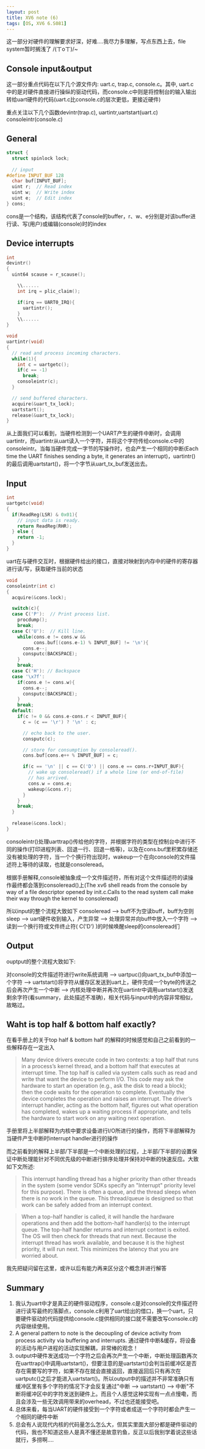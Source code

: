 ```yaml
---
layout: post
title: XV6 note (6)
tags: [OS, XV6 6.S081]
---
```


这一部分对硬件的理解要求好深，好难....我尽力多理解，写点东西上去，file system暂时搁浅了 /(ㄒoㄒ)/~

## **Console input&output**

这一部分重点代码在以下几个源文件内: uart.c, trap.c, console.c。其中, uart.c中的是对硬件直接进行操纵的驱动代码，而console.c中则是将控制台的输入输出转给uart硬件的代码(uart.c比console.c的层次更低，更接近硬件)

重点关注以下几个函数devintr(trap.c), uartintr,uartstart(uart.c) consoleintr(console.c)

## **General**

```c
struct {
  struct spinlock lock;
  
  // input
#define INPUT_BUF 128
  char buf[INPUT_BUF];
  uint r;  // Read index
  uint w;  // Write index
  uint e;  // Edit index
} cons;
```

cons是一个结构，该结构代表了console的buffer，r、w、e分别是对该buffer进行读、写(用户)或编辑(console)时的index

## **Device interrupts**

```c
int
devintr()
{
  uint64 scause = r_scause();

    \\......
    int irq = plic_claim();

    if(irq == UART0_IRQ){
      uartintr();
    }
    \\......
}
```

```c
void
uartintr(void)
{
  // read and process incoming characters.
  while(1){
    int c = uartgetc();
    if(c == -1)
      break;
    consoleintr(c);
  }

  // send buffered characters.
  acquire(&uart_tx_lock);
  uartstart();
  release(&uart_tx_lock);
}
```

从上面我们可以看到，当硬件检测到一个UART产生的硬件中断时，会调用uartintr，而uartintr从uart读入一个字符，并将这个字符传给console.c中的consoleintr。当每当硬件完成一字节的写操作时，也会产生一个相同的中断(Each time the UART finishes sending a byte, it generates an interrupt)，uartintr()的最后调用uartstart()，将一个字节从uart_tx_buf发送出去。

## **Input**

```c
int
uartgetc(void)
{
  if(ReadReg(LSR) & 0x01){
    // input data is ready.
    return ReadReg(RHR);
  } else {
    return -1;
  }
}
```

uart在与硬件交互时，根据硬件给出的接口，直接对映射到内存中的硬件的寄存器进行读/写，获取硬件当前的状态

```c
void
consoleintr(int c)
{
  acquire(&cons.lock);

  switch(c){
  case C('P'):  // Print process list.
    procdump();
    break;
  case C('U'):  // Kill line.
    while(cons.e != cons.w &&
          cons.buf[(cons.e-1) % INPUT_BUF] != '\n'){
      cons.e--;
      consputc(BACKSPACE);
    }
    break;
  case C('H'): // Backspace
  case '\x7f':
    if(cons.e != cons.w){
      cons.e--;
      consputc(BACKSPACE);
    }
    break;
  default:
    if(c != 0 && cons.e-cons.r < INPUT_BUF){
      c = (c == '\r') ? '\n' : c;

      // echo back to the user.
      consputc(c);

      // store for consumption by consoleread().
      cons.buf[cons.e++ % INPUT_BUF] = c;

      if(c == '\n' || c == C('D') || cons.e == cons.r+INPUT_BUF){
        // wake up consoleread() if a whole line (or end-of-file)
        // has arrived.
        cons.w = cons.e;
        wakeup(&cons.r);
      }
    }
    break;
  }
  
  release(&cons.lock);
}
```

consoleintr()处理uarttrap()传给他的字符，并根据字符的类型在控制台中进行不同的操作(打印进程列表、回退一行、回退一格等)，以及在cons.buf里积累存储还没有被处理的字符，当一个个换行符出现时，wakeup一个在向console的文件描述符上等待的读取，也就是consoleread。

根据手册解释,console被抽象成一个文件描述符，所有对这个文件描述符的读操作最终都会落到consoleread()上(The xv6 shell reads from the console by way of a file descriptor opened by init.c.Calls to the read system call make their way through the kernel to consoleread)

所以input的整个流程大致如下 consoleread --> buff不为空读buff，buff为空则sleep --> uart硬件收到输入，产生异常 --> 处理异常并向buff中放入一个字符 --> 读到一个换行符或文件终止符( C('D') )的时候唤醒sleep的consoleread们

## **Output**

ouptput的整个流程大致如下:

  对console的文件描述符进行write系统调用 --> uartpuc()向uart_tx_buf中添加一个字符 --> uartstart()将字符从缓存区发送到uart上，硬件完成一个byte的传送之后会再次产生一个中断 --> 内核处理中断并再次在uartintr中调用uartstart()发送剩余字符(看summary，此处描述不准确)，相关代码与input中的内容非常相似，故略过。

## **Waht is top half & bottom half exactly?**

在看手册上的关于top half & bottom half 的解释的时候感觉和自己之前看到的一些解释存在一定出入

> Many device drivers execute code in two contexts: a top half that runs in a process’s kernel thread, and a bottom half that executes at interrupt time. The top half is called via system calls such as read and write that want the device to perform I/O. This code may ask the hardware to start an operation (e.g., ask the disk to read a block); then the code waits for the operation to complete. Eventually the device completes the operation and raises an interrupt. The driver’s interrupt handler, acting as the bottom half, figures out what operation has completed, wakes up a waiting process if appropriate, and tells the hardware to start work on any waiting next operation.

手册里将上半部解释为内核中要求设备进行I/O所进行的操作，而将下半部解释为当硬件产生中断时interrupt handler进行的操作

而之前看到的解释上半部/下半部是一个中断处理的过程，上半部/下半部的设置保证中断处理能针对不同优先级的中断进行排序处理并保持对中断的快速反应。大致如下文所述:
> This interrupt handling thread has a higher priority than other threads in the system (some vendor SDKs specify an "Interrupt" priority level for this purpose). There is often a queue, and the thread sleeps when there is no work in the queue. This thread/queue is designed so that work can be safely added from an interrupt context.

> When a top-half handler is called, it will handle the hardware operations and then add the bottom-half handler(s) to the interrupt queue. The top-half handler returns and interrupt context is exited. The OS will then check for threads that run next. Because the interrupt thread has work available, and because it is the highest priority, it will run next. This minimizes the latency that you are worried about.

我先把疑问留在这里，或许以后有能力再来区分这个概念并进行解答

## **Summary**

1. 我认为uart中才是真正的硬件驱动程序，console.c是对console的文件描述符进行读写最终的落脚点，console.c利用了uart给出的借口，换一个uart，只要硬件驱动的代码提供给console.c提供相同的接口就不需要改写console.c的内容继续使用。
2. A general pattern to note is the decoupling of device activity from process activity via buffering and interrupts. 通过硬件中断&缓存，将设备的活动与用户进程的活动实现解耦，非常棒的观念！
3. output中硬件发送成功一个字符之后会再次产生一个中断，中断处理函数再次在uarttrap()中调用uartstart()，但要注意的是uartstart()会判当前缓冲区是否存在需要写的字符，如果不存在就会直接返回，直接返回后只有再次在uartputc()之后才能进入uartstart()。所以output中的描述并不非常准确只有缓冲区里有多个字符的情况下才会反复通过"中断 --> uartstart() --> 中断"不断将缓冲区中的字符发送到硬件上。而且个人感觉这种实现有一点点慢嘞，而且会涉及一些无效调用带来的overhead，不过也还能接受吧。
4. 总体来看，每当UART的硬件接受到一个字符或者成送一个字符时都会产生一个相同的硬件中断
5. 总会有人说现代内核的代码量怎么怎么大，但其实里面大部分都是硬件驱动的代码，我也不知道这些人是真不懂还是故意钓鱼，反正以后我别学着说这些话就行，多捞啊....
